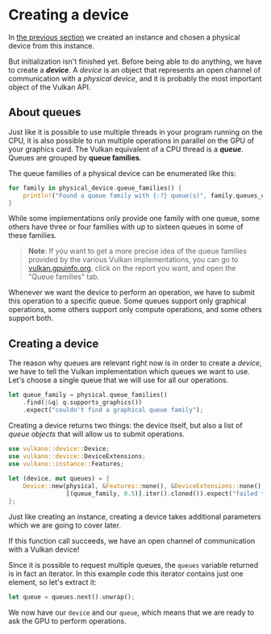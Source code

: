 # Creating a device

In [the previous section](/guide/initialization) we created an instance and chosen a physical
device from this instance.

But initialization isn't finished yet. Before being able to do anything, we have to create a
***device***. A *device* is an object that represents an open channel of communication with a
*physical device*, and it is probably the most important object of the Vulkan API.

## About queues

Just like it is possible to use multiple threads in your program running on the CPU, it is also
possible to run multiple operations in parallel on the GPU of your graphics card. The Vulkan
equivalent of a CPU thread is a ***queue***. Queues are grouped by **queue families**.

The queue families of a physical device can be enumerated like this:

```rust
for family in physical_device.queue_families() {
    println!("Found a queue family with {:?} queue(s)", family.queues_count());
}
```

While some implementations only provide one family with one queue, some others have three or four
families with up to sixteen queues in some of these families.

> **Note**: If you want to get a more precise idea of the queue families provided by the various
> Vulkan implementations, you can go to [vulkan.gpuinfo.org](http://vulkan.gpuinfo.org), click on
> the report you want, and open the "Queue families" tab.

Whenever we want the device to perform an operation, we have to submit this operation to a specific
queue. Some queues support only graphical operations, some others support only compute operations,
and some others support both.

## Creating a device

The reason why queues are relevant right now is in order to create a *device*, we have to tell the
Vulkan implementation which queues we want to use. Let's choose a single queue that we will use for
all our operations.

```rust
let queue_family = physical.queue_families()
    .find(|&q| q.supports_graphics())
    .expect("couldn't find a graphical queue family");
```

Creating a device returns two things: the device itself, but also a list of *queue objects* that
will allow us to submit operations.

```rust
use vulkano::device::Device;
use vulkano::device::DeviceExtensions;
use vulkano::instance::Features;
 
let (device, mut queues) = {
    Device::new(physical, &Features::none(), &DeviceExtensions::none(), None,
                [(queue_family, 0.5)].iter().cloned()).expect("failed to create device")
};
```

Just like creating an instance, creating a device takes additional parameters which we are going
to cover later.

If this function call succeeds, we have an open channel of communication with a Vulkan device!

Since it is possible to request multiple queues, the `queues` variable returned is in fact an
iterator. In this example code this iterator contains just one element, so let's extract it:

```rust
let queue = queues.next().unwrap();
```

We now have our `device` and our `queue`, which means that we are ready to ask the GPU to perform
operations.
